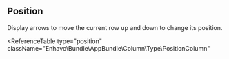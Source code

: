 ## Position

Display arrows to move the current row up and down to change its
position.

<ReferenceTable
type="position"
className="Enhavo\Bundle\AppBundle\Column\Type\PositionColumn"
>
<template v-slot:inherit>
    <ReferenceOption name="label" />,
    <ReferenceOption name="translation_domain" />,
    <ReferenceOption name="condition" />,
    <ReferenceOption name="width" />,
    <ReferenceOption name="permission" />,
    <ReferenceOption name="component" />
</template>
</ReferenceTable>
